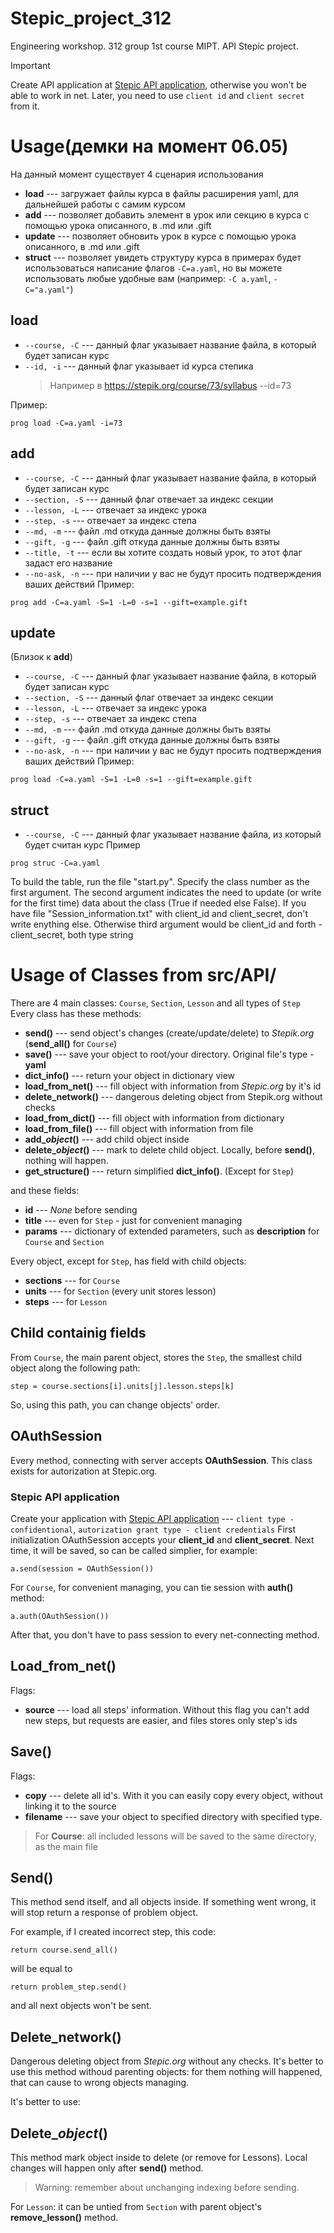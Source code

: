 # Stepic_project_312
Engineering workshop. 312 group 1st course MIPT. API Stepic project.

> [!IMPORTANT]
> Create API application at [Stepic API application](https://stepik.org/oauth2/applications/), otherwise you won't be able to work in net. Later, you need to use `client id` and `client secret` from it.

# Usage(демки на момент 06.05)
На данный момент существует 4 сценария использования
* **load** --- загружает файлы курса в файлы расширения yaml, для дальнейшей работы с самим курсом
* **add** --- позволяет добавить элемент в урок или секцию в курса с помощью урока описанного, в .md или .gift
* **update** --- позволяет обновить урок в курсе с помощью урока описанного, в .md или .gift
* **struct** --- позволяет увидеть структуру курса
в примерах будет использоваться написание флагов `-C=a.yaml`,  но вы можете использовать любые удобные вам (например: `-C a.yaml`, `-C="a.yaml"`) 
## load

* `--course, -С`  --- данный флаг указывает название файла, в который будет записан курс
* `--id, -i`  --- данный флаг указывает id курса степика
	> Например в <https://stepik.org/course/73/syllabus> --id=73

Пример:
```
prog load -C=a.yaml -i=73 
```
## add

* `--course, -С`  --- данный флаг указывает название файла, в который будет записан курс
* `--section, -S`  --- данный флаг отвечает за индекс секции
* `--lesson, -L`  --- отвечает за индекс урока
* `--step, -s` --- отвечает за индекс степа
* `--md, -m` --- файл .md откуда данные должны быть взяты
* `--gift, -g` --- файл .gift откуда данные должны быть взяты
* `--title, -t` --- если вы хотите создать новый урок, то этот флаг задаст его название
* `--no-ask, -n` --- при наличии у вас не будут просить подтверждения ваших действий
Пример:
```
prog add -C=a.yaml -S=1 -L=0 -s=1 --gift=example.gift 
```
## update
(Близок к **add**)
* `--course, -С`  --- данный флаг указывает название файла, в который будет записан курс
* `--section, -S`  --- данный флаг отвечает за индекс секции
* `--lesson, -L`  --- отвечает за индекс урока
* `--step, -s` --- отвечает за индекс степа
* `--md, -m` --- файл .md откуда данные должны быть взяты
* `--gift, -g` --- файл .gift откуда данные должны быть взяты
* `--no-ask, -n` --- при наличии у вас не будут просить подтверждения ваших действий
Пример:
```
prog load -C=a.yaml -S=1 -L=0 -s=1 --gift=example.gift 
```
## struct
* `--course, -С`  --- данный флаг указывает название файла, из который будет считан курс
Пример
```
prog struc -C=a.yaml  
```

To build the table, run the file "start.py". Specify the class number as the first argument. The second argument indicates the need to update (or write for the first time) data about the class (True if needed else False). If you have file "Session_information.txt" with client_id and client_secret, don't write enything else. Otherwise third argument would be client_id and forth - client_secret, both type string


# Usage of Classes from src/API/

There are 4 main classes: `Course`, `Section`, `Lesson` and all types of `Step`
Every class has these methods:
* **send()** --- send object's changes (create/update/delete) to *Stepik.org* 
	(**send_all()** for `Course`)
* **save()** --- save your object to root/your directory. Original file's type - **yaml**
* **dict_info()** --- return your object in dictionary view
* **load_from_net()** --- fill object with information from *Stepic.org* by it's id
* **delete_network()** --- dangerous deleting object from Stepik.org without checks
* **load_from_dict()** --- fill object with information from dictionary
* **load_from_file()** --- fill object with information from file
* **add_*****object*****()** --- add child object inside
* **delete_*****object*****()** --- mark to delete child object. Locally, before **send()**, nothing will happen.
* **get_structure()** --- return simplified **dict_info()**. (Except for `Step`)

and these fields:
* **id** --- *None* before sending
* **title** --- even for `Step` - just for convenient managing
* **params** --- dictionary of extended parameters, such as **description** for `Course` and `Section`

Every object, except for `Step`, has field with child objects:
* **sections** --- for `Course`
* **units** --- for `Section` (every unit stores lesson)
* **steps** --- for `Lesson`

## Child containig fields

From `Course`, the main parent object, stores the `Step`, the smallest child object along the following path:
```
step = course.sections[i].units[j].lesson.steps[k]
```
So, using this path, you can change objects' order.

## OAuthSession

Every method, connecting with server accepts **OAuthSession**.
This class exists for autorization at Stepic.org.
### Stepic API application
Create your application with [Stepic API application](https://stepik.org/oauth2/applications/) --- `client type - confidentional`, `autorization grant type - client credentials`
First initialization OAuthSession accepts your **client_id** and **client_secret**. Next time, it will be saved, so can be called simplier, for example:
```
a.send(session = OAuthSession())
```

For `Course`, for convenient managing, you can tie session with **auth()** method:
```
a.auth(OAuthSession())
```
After that, you don't have to pass session to every net-connecting method.

## Load_from_net()
Flags:
* **source** --- load all steps' information. Without this flag you can't add new steps, but requests are easier, and files stores only step's ids

## Save()
Flags:
* **copy** --- delete all id's. With it you can easily copy every object, without linking it to the source
* **filename** --- save your object to specified directory with specified type.
>  For **Course**: all included lessons will be saved to the same directory, as the main file

## Send()

This method send itself, and all objects inside. If something went wrong, it will stop return a response of problem object.

For example, if I created incorrect step, this code:
```
return course.send_all()
```
will be equal to 
```
return problem_step.send()
```
and all next objects won't be sent.

## Delete_network()

Dangerous deleting object from *Stepic.org* without any checks. It's better to use this method withoud parenting objects: for them nothing will happened, that can cause to wrong objects managing.

It's better to use:
## Delete_*object*()
This method mark object inside to delete (or remove for Lessons).
Local changes will happen only after **send()** method.
> Warning: remember about unchanging indexing before sending.

For `Lesson`: it can be untied from `Section` with parent object's **remove_lesson()** method.